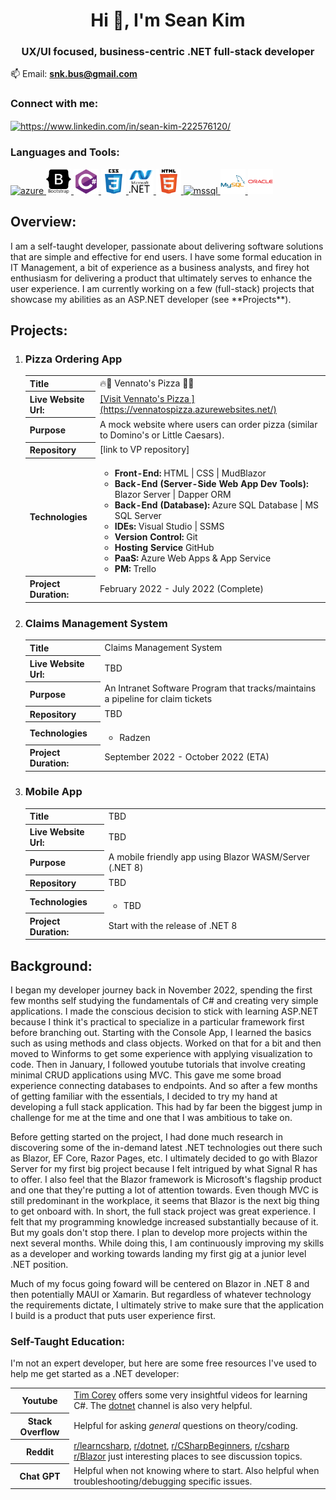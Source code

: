 <h1 align="center">Hi 👋, I'm Sean Kim</h1>
<h3 align="center">UX/UI focused, business-centric .NET full-stack developer</h3>


📫 Email: **snk.bus@gmail.com**

<h3 align="left">Connect with me:</h3>
<p align="left">
<a href="https://linkedin.com/in/https://www.linkedin.com/in/sean-kim-222576120/" target="blank"><img align="center" src="https://raw.githubusercontent.com/rahuldkjain/github-profile-readme-generator/master/src/images/icons/Social/linked-in-alt.svg" alt="https://www.linkedin.com/in/sean-kim-222576120/" height="30" width="40" /></a>
</p>

<h3 align="left">Languages and Tools:</h3>
<p align="left"> <a href="https://azure.microsoft.com/en-in/" target="_blank" rel="noreferrer"> <img src="https://www.vectorlogo.zone/logos/microsoft_azure/microsoft_azure-icon.svg" alt="azure" width="40" height="40"/> </a> <a href="https://getbootstrap.com" target="_blank" rel="noreferrer"> <img src="https://raw.githubusercontent.com/devicons/devicon/master/icons/bootstrap/bootstrap-plain-wordmark.svg" alt="bootstrap" width="40" height="40"/> </a> <a href="https://www.w3schools.com/cs/" target="_blank" rel="noreferrer"> <img src="https://raw.githubusercontent.com/devicons/devicon/master/icons/csharp/csharp-original.svg" alt="csharp" width="40" height="40"/> </a> <a href="https://www.w3schools.com/css/" target="_blank" rel="noreferrer"> <img src="https://raw.githubusercontent.com/devicons/devicon/master/icons/css3/css3-original-wordmark.svg" alt="css3" width="40" height="40"/> </a> <a href="https://dotnet.microsoft.com/" target="_blank" rel="noreferrer"> <img src="https://raw.githubusercontent.com/devicons/devicon/master/icons/dot-net/dot-net-original-wordmark.svg" alt="dotnet" width="40" height="40"/> </a> <a href="https://www.w3.org/html/" target="_blank" rel="noreferrer"> <img src="https://raw.githubusercontent.com/devicons/devicon/master/icons/html5/html5-original-wordmark.svg" alt="html5" width="40" height="40"/> </a> <a href="https://www.microsoft.com/en-us/sql-server" target="_blank" rel="noreferrer"> <img src="https://www.svgrepo.com/show/303229/microsoft-sql-server-logo.svg" alt="mssql" width="40" height="40"/> </a> <a href="https://www.mysql.com/" target="_blank" rel="noreferrer"> <img src="https://raw.githubusercontent.com/devicons/devicon/master/icons/mysql/mysql-original-wordmark.svg" alt="mysql" width="40" height="40"/> </a> <a href="https://www.oracle.com/" target="_blank" rel="noreferrer"> <img src="https://raw.githubusercontent.com/devicons/devicon/master/icons/oracle/oracle-original.svg" alt="oracle" width="40" height="40"/> </a> </p>

<h2><b></b>Overview:</b></h2>
<p>
  I am a self-taught developer, passionate about delivering software solutions that are simple and effective for end users. I have some formal education in IT Management, a bit of experience as a business analysts, and firey hot enthusiasm for delivering a product that ultimately serves to enhance the user experience. I am currently working on a few (full-stack) projects that showcase my abilities as an ASP.NET developer (see **Projects**).
</p>


<h2><b>Projects:</b></h2>
<ol>

<li> <h3> <b>Pizza Ordering App</b> </h3>  

  <table>
    <tr>
      <th>Title</th>
      <td> 🔥🍕 Vennato's Pizza 🍕🔥</td>
    </tr>
    <tr>
      <th>Live Website Url:</th>
      <td><a href="https://vennatospizza.azurewebsites.net/"> [Visit Vennato's Pizza ](https://vennatospizza.azurewebsites.net/)</a></td>
    </tr>
    <tr>
      <th>Purpose</th>
      <td>A mock website where users can order pizza (similar to Domino's or Little Caesars). </td>
    </tr>
    <tr>
      <th>Repository</th>
      <td>[link to VP repository]</td>
    </tr>
    <tr>
      <th>Technologies</th>
      <td>
        <ul>
          <li><b>Front-End:</b> HTML | CSS | MudBlazor</li>
          <li><b>Back-End (Server-Side Web App Dev Tools):</b> Blazor Server | Dapper ORM</li>
          <li><b>Back-End (Database):</b> Azure SQL Database | MS SQL Server</li>
          <li><b>IDEs:</b> Visual Studio | SSMS </li>
          <li><b>Version Control:</b> Git</li>
          <li><b>Hosting Service</b> GitHub</li>
          <li><b>PaaS:</b> Azure Web Apps & App Service</li>
          <li><b>PM:</b> Trello</li>
        </ul>  
      </td>
    </tr>
    <tr>
      <th>Project Duration: </th>
      <td> February 2022 - July 2022 (Complete)</td>
    </tr>
  </table>  
</li>

<li>  <h3> <b> Claims Management System </b> </h3>
    <table>
    <tr>
      <th>Title</th>
      <td> Claims Management System </td>
    </tr>
    <tr>
      <th>Live Website Url:</th>
      <td>TBD</td>
    </tr>
    <tr>
      <th>Purpose</th>
      <td>An Intranet Software Program that tracks/maintains a pipeline for claim tickets</td>
    </tr>
    <tr>
      <th>Repository</th>
      <td>TBD</td>
    </tr>
    <tr>
      <th>Technologies</th>
      <td>
        <ul>
          <li>Radzen</li>
        </ul>  
      </td>
    </tr>
    <tr>
      <th>Project Duration: </th>
      <td> September 2022 - October 2022 (ETA)</td>
    </tr>
  </table> 
</li>

<li> <h3> <b>Mobile App</b> </h3>
    <table>
    <tr>
      <th>Title</th>
      <td>TBD</td>
    </tr>
    <tr>
      <th>Live Website Url:</th>
      <td>TBD</td>
    </tr>
    <tr>
      <th>Purpose</th>
      <td>A mobile friendly app using Blazor WASM/Server (.NET 8)</td>
    </tr>
    <tr>
      <th>Repository</th>
      <td>TBD</td>
    </tr>
    <tr>
      <th>Technologies</th>
      <td>
        <ul>
          <li>TBD</li>
        </ul>  
      </td>
    </tr>
    <tr>
      <th>Project Duration: </th>
      <td>Start with the release of .NET 8</td>
    </tr>
  </table> 
</li>
</ol>

<h2><b>Background:</b></h2>
<p> 
  I began my developer journey back in November 2022, spending the first few months self studying the fundamentals of C# and creating very simple applications. I made the conscious decision to stick with learning ASP.NET because I think it's practical to specialize in a particular framework first before branching out. Starting with the Console App, I learned the basics such as using methods and class objects. Worked on that for a bit and then moved to Winforms to get some experience with applying visualization to code. Then in January, I followed youtube tutorials that involve creating minimal CRUD applications using MVC. This gave me some broad experience connecting databases to endpoints. And so after a few months of getting familiar with the essentials, I decided to try my hand at developing a full stack application. This had by far been the biggest jump in challenge for me at the time and one that I was ambitious to take on. 
  
  Before getting started on the project, I had done much research in discovering some of the in-demand latest .NET technologies out there such as Blazor, EF Core, Razor Pages, etc. I ultimately decided to go with Blazor Server for my first big project because I felt intrigued by what Signal R has to offer. I also feel that the Blazor framework is Microsoft's flagship product and one that they're putting a lot of attention towards. Even though MVC is still predominant in the workplace, it seems that Blazor is the next big thing to get onboard with. In short, the full stack project was great experience. I felt that my programming knowledge increased substantially because of it. But my goals don't stop there. I plan to develop more projects within the next several months. While doing this, I am continuously improving my skills as a developer and working towards landing my first gig at a junior level .NET position.
  
  Much of my focus going foward will be centered on Blazor in .NET 8 and then potentially MAUI or Xamarin. But regardless of whatever technology the requirements dictate, I ultimately strive to make sure that the application I build is a product that puts user experience first.
</p>

<h3><b>Self-Taught Education:</b></h3>

I'm not an expert developer, but here are some free resources I've used to help me get started as a .NET developer:

<table>
  <tr>
    <th>Youtube</th>
    <td><a href="https://www.youtube.com/@IAmTimCorey"> Tim Corey</a> offers some very insightful videos for learning C#. The <a href="https://www.youtube.com/@dotnet">dotnet</a> channel is also very helpful.</td>
  </tr>
  <tr>
    <th>Stack Overflow</th>
    <td>Helpful for asking <i>general</i> questions on theory/coding.</td>
  </tr>
  <tr>
    <th>Reddit</th>
    <td>
      <a href="https://www.reddit.com/r/learncsharp/">r/learncsharp</a>,
      <a href="https://www.reddit.com/r/dotnet/">r/dotnet</a>,
      <a href="https://www.reddit.com/r/CSharpBeginners/">r/CSharpBeginners</a>,
      <a href="https://www.reddit.com/r/csharp/">r/csharp</a>
      <a href="https://www.reddit.com/r/Blazor/">r/Blazor</a> just interesting places to see discussion topics.</td>
  </tr>
  <tr>
    <th>Chat GPT</th>
    <td>Helpful when not knowing where to start. Also helpful when troubleshooting/debugging specific issues.</td>
  </tr>
</table>


